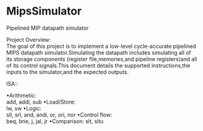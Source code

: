 # MipsSimulator
Pipelined MIP datapath simulator

Project	Overview:	
The	goal of this project	is to implement	a	low-­level cycle-­accurate pipelined MIPS	datapath simulator.Simulating 
the	datapath includes simulating all of its storage components (register file,memories,and pipeline registers)and	all
of its control signals.This	document details the supported instructions,the inputs to	the	simulator,and	the	expected 
outputs.

ISA::

  •Arithmetic:	
     add, addi, sub
  •Load/Store:	
     lw, sw
  •Logic:	
     sll, srl, and, andi, or, ori, nor
  •Control flow:	
     beq, bne, j, jal, jr
  •Comparison:
     slt, sltu
     




